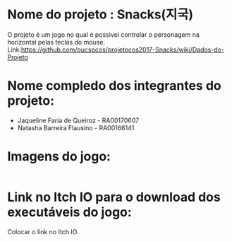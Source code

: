 # Nome do projeto : Snacks(지국)

O projeto é um jogo no qual é possivel controlar o personagem na horizontal pelas teclas do mouse. Link:https://github.com/pucspcos/projetocos2017-Snacks/wiki/Dados-do-Projeto

# Nome compledo dos integrantes do projeto:

* Jaqueline Faria de Queiroz - RA00170607
* Natasha Barreira Flausino - RA00166141

# Imagens do jogo:

<img scr="https://raw.githubusercontent.com/pucspcos/projetocos2017-Snacks/Fotos/Jikook3.png"/>

# Link no Itch IO para o download dos executáveis do jogo:

Colocar o link no Itch IO.
